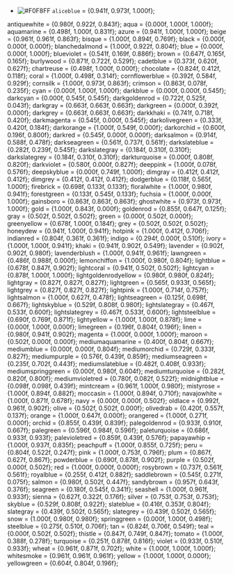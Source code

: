 - ![#F0F8FF](https://via.placeholder.com/15/#F0F8FF/000000?text=+) `aliceblue` = {0.941f, 0.973f, 1.000f};

antiquewhite = {0.980f, 0.922f, 0.843f};
aqua = {0.000f, 1.000f, 1.000f};
aquamarine = {0.498f, 1.000f, 0.831f};
azure = {0.941f, 1.000f, 1.000f};
beige = {0.961f, 0.961f, 0.863f};
bisque = {1.000f, 0.894f, 0.769f};
black = {0.000f, 0.000f, 0.000f};
blanchedalmond = {1.000f, 0.922f, 0.804f};
blue = {0.000f, 0.000f, 1.000f};
blueviolet = {0.541f, 0.169f, 0.886f};
brown = {0.647f, 0.165f, 0.165f};
burlywood = {0.871f, 0.722f, 0.529f};
cadetblue = {0.373f, 0.620f, 0.627f};
chartreuse = {0.498f, 1.000f, 0.000f};
chocolate = {0.824f, 0.412f, 0.118f};
coral = {1.000f, 0.498f, 0.314f};
cornflowerblue = {0.392f, 0.584f, 0.929f};
cornsilk = {1.000f, 0.973f, 0.863f};
crimson = {0.863f, 0.078f, 0.235f};
cyan = {0.000f, 1.000f, 1.000f};
darkblue = {0.000f, 0.000f, 0.545f};
darkcyan = {0.000f, 0.545f, 0.545f};
darkgoldenrod = {0.722f, 0.525f, 0.043f};
darkgray = {0.663f, 0.663f, 0.663f};
darkgreen = {0.000f, 0.392f, 0.000f};
darkgrey = {0.663f, 0.663f, 0.663f};
darkkhaki = {0.741f, 0.718f, 0.420f};
darkmagenta = {0.545f, 0.000f, 0.545f};
darkolivegreen = {0.333f, 0.420f, 0.184f};
darkorange = {1.000f, 0.549f, 0.000f};
darkorchid = {0.600f, 0.196f, 0.800f};
darkred = {0.545f, 0.000f, 0.000f};
darksalmon = {0.914f, 0.588f, 0.478f};
darkseagreen = {0.561f, 0.737f, 0.561f};
darkslateblue = {0.282f, 0.239f, 0.545f};
darkslategray = {0.184f, 0.310f, 0.310f};
darkslategrey = {0.184f, 0.310f, 0.310f};
darkturquoise = {0.000f, 0.808f, 0.820f};
darkviolet = {0.580f, 0.000f, 0.827f};
deeppink = {1.000f, 0.078f, 0.576f};
deepskyblue = {0.000f, 0.749f, 1.000f};
dimgray = {0.412f, 0.412f, 0.412f};
dimgrey = {0.412f, 0.412f, 0.412f};
dodgerblue = {0.118f, 0.565f, 1.000f};
firebrick = {0.698f, 0.133f, 0.133f};
floralwhite = {1.000f, 0.980f, 0.941f};
forestgreen = {0.133f, 0.545f, 0.133f};
fuchsia = {1.000f, 0.000f, 1.000f};
gainsboro = {0.863f, 0.863f, 0.863f};
ghostwhite = {0.973f, 0.973f, 1.000f};
gold = {1.000f, 0.843f, 0.000f};
goldenrod = {0.855f, 0.647f, 0.125f};
gray = {0.502f, 0.502f, 0.502f};
green = {0.000f, 0.502f, 0.000f};
greenyellow = {0.678f, 1.000f, 0.184f};
grey = {0.502f, 0.502f, 0.502f};
honeydew = {0.941f, 1.000f, 0.941f};
hotpink = {1.000f, 0.412f, 0.706f};
indianred = {0.804f, 0.361f, 0.361f};
indigo = {0.294f, 0.000f, 0.510f};
ivory = {1.000f, 1.000f, 0.941f};
khaki = {0.941f, 0.902f, 0.549f};
lavender = {0.902f, 0.902f, 0.980f};
lavenderblush = {1.000f, 0.941f, 0.961f};
lawngreen = {0.486f, 0.988f, 0.000f};
lemonchiffon = {1.000f, 0.980f, 0.804f};
lightblue = {0.678f, 0.847f, 0.902f};
lightcoral = {0.941f, 0.502f, 0.502f};
lightcyan = {0.878f, 1.000f, 1.000f};
lightgoldenrodyellow = {0.980f, 0.980f, 0.824f};
lightgray = {0.827f, 0.827f, 0.827f};
lightgreen = {0.565f, 0.933f, 0.565f};
lightgrey = {0.827f, 0.827f, 0.827f};
lightpink = {1.000f, 0.714f, 0.757f};
lightsalmon = {1.000f, 0.627f, 0.478f};
lightseagreen = {0.125f, 0.698f, 0.667f};
lightskyblue = {0.529f, 0.808f, 0.980f};
lightslategray = {0.467f, 0.533f, 0.600f};
lightslategrey = {0.467f, 0.533f, 0.600f};
lightsteelblue = {0.690f, 0.769f, 0.871f};
lightyellow = {1.000f, 1.000f, 0.878f};
lime = {0.000f, 1.000f, 0.000f};
limegreen = {0.196f, 0.804f, 0.196f};
linen = {0.980f, 0.941f, 0.902f};
magenta = {1.000f, 0.000f, 1.000f};
maroon = {0.502f, 0.000f, 0.000f};
mediumaquamarine = {0.400f, 0.804f, 0.667f};
mediumblue = {0.000f, 0.000f, 0.804f};
mediumorchid = {0.729f, 0.333f, 0.827f};
mediumpurple = {0.576f, 0.439f, 0.859f};
mediumseagreen = {0.235f, 0.702f, 0.443f};
mediumslateblue = {0.482f, 0.408f, 0.933f};
mediumspringgreen = {0.000f, 0.980f, 0.604f};
mediumturquoise = {0.282f, 0.820f, 0.800f};
mediumvioletred = {0.780f, 0.082f, 0.522f};
midnightblue = {0.098f, 0.098f, 0.439f};
mintcream = {0.961f, 1.000f, 0.980f};
mistyrose = {1.000f, 0.894f, 0.882f};
moccasin = {1.000f, 0.894f, 0.710f};
navajowhite = {1.000f, 0.871f, 0.678f};
navy = {0.000f, 0.000f, 0.502f};
oldlace = {0.992f, 0.961f, 0.902f};
olive = {0.502f, 0.502f, 0.000f};
olivedrab = {0.420f, 0.557f, 0.137f};
orange = {1.000f, 0.647f, 0.000f};
orangered = {1.000f, 0.271f, 0.000f};
orchid = {0.855f, 0.439f, 0.839f};
palegoldenrod = {0.933f, 0.910f, 0.667f};
palegreen = {0.596f, 0.984f, 0.596f};
paleturquoise = {0.686f, 0.933f, 0.933f};
palevioletred = {0.859f, 0.439f, 0.576f};
papayawhip = {1.000f, 0.937f, 0.835f};
peachpuff = {1.000f, 0.855f, 0.725f};
peru = {0.804f, 0.522f, 0.247f};
pink = {1.000f, 0.753f, 0.796f};
plum = {0.867f, 0.627f, 0.867f};
powderblue = {0.690f, 0.878f, 0.902f};
purple = {0.502f, 0.000f, 0.502f};
red = {1.000f, 0.000f, 0.000f};
rosybrown = {0.737f, 0.561f, 0.561f};
royalblue = {0.255f, 0.412f, 0.882f};
saddlebrown = {0.545f, 0.271f, 0.075f};
salmon = {0.980f, 0.502f, 0.447f};
sandybrown = {0.957f, 0.643f, 0.376f};
seagreen = {0.180f, 0.545f, 0.341f};
seashell = {1.000f, 0.961f, 0.933f};
sienna = {0.627f, 0.322f, 0.176f};
silver = {0.753f, 0.753f, 0.753f};
skyblue = {0.529f, 0.808f, 0.922f};
slateblue = {0.416f, 0.353f, 0.804f};
slategray = {0.439f, 0.502f, 0.565f};
slategrey = {0.439f, 0.502f, 0.565f};
snow = {1.000f, 0.980f, 0.980f};
springgreen = {0.000f, 1.000f, 0.498f};
steelblue = {0.275f, 0.510f, 0.706f};
tan = {0.824f, 0.706f, 0.549f};
teal = {0.000f, 0.502f, 0.502f};
thistle = {0.847f, 0.749f, 0.847f};
tomato = {1.000f, 0.388f, 0.278f};
turquoise = {0.251f, 0.878f, 0.816f};
violet = {0.933f, 0.510f, 0.933f};
wheat = {0.961f, 0.871f, 0.702f};
white = {1.000f, 1.000f, 1.000f};
whitesmoke = {0.961f, 0.961f, 0.961f};
yellow = {1.000f, 1.000f, 0.000f};
yellowgreen = {0.604f, 0.804f, 0.196f};